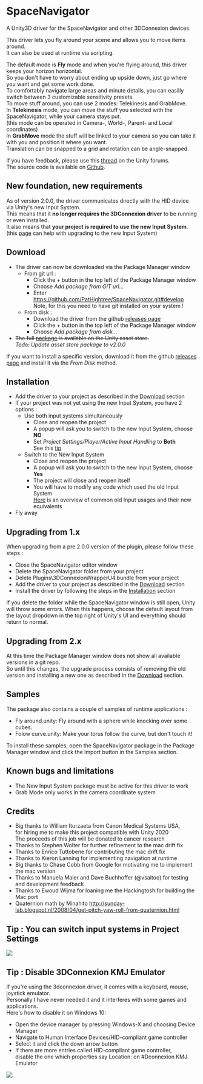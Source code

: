 # SpaceNavigator
A Unity3D driver for the SpaceNavigator and other 3DConnexion devices.

This driver lets you fly around your scene and allows you to move items around.  
It can also be used at runtime via scripting.  

The default mode is **Fly** mode and when you're flying around, this driver keeps your horizon horizontal.  
So you don't have to worry about ending up upside down, just go where you want and get some work done.  
To comfortably navigate large areas and minute details, you can easilly switch between 3 customizable sensitivity presets.  
To move stuff around, you can use 2 modes: Telekinesis and GrabMove.  
In **Telekinesis** mode, you can move the stuff you selected with the SpaceNavigator, while your camera stays put.  
(this mode can be operated in Camera-, World-, Parent- and Local coordinates)  
In **GrabMove** mode the stuff will be linked to your camera so you can take it with you and position it where you want.  
Translation can be snapped to a grid and rotation can be angle-snapped.  

If you have feedback, please use this [thread](http://forum.unity3d.com/threads/182382-SpaceNavigator-driver-OpenSource) on the Unity forums.  
The source code is available on [Github](https://github.com/PatHightree/SpaceNavigator).

## New foundation, new requirements
As of version 2.0.0, the driver communicates directly with the HID device via Unity's new Input System.  
This means that it **no longer requires the 3DConnexion driver** to be running or even installed.  
It also means that **your project is required to use the new Input System**.   
(this [page](https://urldefense.com/v3/__https:/docs.unity3d.com/Packages/com.unity.inputsystem@0.9/manual/Migration.html__;!!GU6NIjSruHWo!7tagSWeKRRxjHN1RgbB_F8cYxHoYJeTw88XR8yHzKleapIVQk9B6VdPvBKkkPSpI6Xc-VPY4$) can help with upgrading to the new Input System)

## <a name="download"></a>Download
- The driver can now be downloaded via the Package Manager window
  - From git url :
    - Click the + button in the top left of the Package Manager window
    - Choose *Add package from GIT url...*
    - Enter https://github.com/PatHightree/SpaceNavigator.git#develop  
      Note, for this you need to have git installed on your system !
  - From disk :
    - Download the driver from the github [releases page](https://github.com/PatHightree/SpaceNavigator/releases)
    - Click the + button in the top left of the Package Manager window
    - Choose *Add package from disk...*
- ~~The full [package](http://u3d.as/51X) is available on the Unity asset store.~~  
  *Todo: Update asset store package to v2.0.0*  
  
If you want to install a specific version, download it from the github [releases page](https://github.com/PatHightree/SpaceNavigator/releases) and install it via the *From Disk* method.

## <a name="installation"></a>Installation
- Add the driver to your project as described in the [Download](#download) section
- If your project was not yet using the new Input System, you have 2 options :
  - Use both input systems simultaneously 
    - Close and reopen the project
    - A popup will ask you to switch to the new Input System, choose **NO**
    - Set *Project Settings/Player/Active Input Handling* to **Both**  
    See this [tip](#tip_project_settings)
  - Switch to the New Input System
    - Close and reopen the project
    - A popup will ask you to switch to the new Input System, choose **Yes**
    - The project will close and reopen itself
    - You will have to modify any code which used the old Input System  
      [Here](https://urldefense.com/v3/__https:/docs.unity3d.com/Packages/com.unity.inputsystem@0.9/manual/Migration.html__;!!GU6NIjSruHWo!7tagSWeKRRxjHN1RgbB_F8cYxHoYJeTw88XR8yHzKleapIVQk9B6VdPvBKkkPSpI6Xc-VPY4$) is an overview of common old Input usages and their new equivalents 
- Fly away

## Upgrading from 1.x
When upgrading from a pre 2.0.0 version of the plugin, please follow these steps :
- Close the SpaceNavigator editor window
- Delete the SpaceNavigator folder from your project
- Delete Plugins\3DConnexionWrapperU4.bundle from your project
- Add the driver to your project as described in the [Download](#download) section
- Install the driver by following the steps in the [Installation](#installation) section

If you delete the folder while the SpaceNavigator window is still open, Unity will throw some errors.
When this happens, choose the default layout from the layout dropdown in the top right of Unity's UI and everything should return to normal.

## Upgrading from 2.x
At this time the Package Manager window does not show all available versions in a git repo.  
So until this changes, the upgrade process consists of removing the old version and installing a new one as described in the [Download](#download) section.

## Samples
The package also contains a couple of samples of runtime applications :
- Fly around.unity: Fly around with a sphere while knocking over some cubes.
- Folow curve.unity: Make your torus follow the curve, but don't touch it!  

To install these samples, open the SpaceNavigator package in the Package Manager window and click the Import button in the Samples section.

## Known bugs and limitations
- The New Input System package must be active for this driver to work
- Grab Mode only works in the camera coordinate system

## Credits
- Big thanks to William Iturzaeta from Canon Medical Systems USA,  
  for hiring me to make this project compatible with Unity 2020  
  The proceeds of this job will be donated to cancer research
- Thanks to Stephen Wolter for further refinement to the mac drift fix 
- Thanks to Enrico Tuttobene for contributing the mac drift fix
- Thanks to Kieron Lanning for implementing navigation at runtime
- Big thanks to Chase Cobb from Google for motivating me to implement the mac version
- Thanks to Manuela Maier and Dave Buchhoffer (@vsaitoo) for testing and development feedback
- Thanks to Ewoud Wijma for loaning me the Hackingtosh for building the Mac port
- Quaternion math by Minahito
  http://sunday-lab.blogspot.nl/2008/04/get-pitch-yaw-roll-from-quaternion.html

## <a name="tip_project_settings"></a>Tip : You can switch input systems in Project Settings
![](Documentation~/ProjectSettings_ActiveInputHandling.png)

## Tip : Disable 3DConnexion KMJ Emulator
If you're using the 3dconnexion driver, it comes with a keyboard, mouse, joystick emulator.  
Personally I have never needed it and it interferes with some games and applications.  
Here's how to disable it on Windows 10:
- Open the device manager by pressing Windows-X and choosing Device Manager
- Navigate to Human Interface Devices/HID-compliant game controller
- Select it and click the down arrow button
- If there are more entries called HID-compliant game controller,  
  disable the one which properties say Location: on #Dconnexion KMJ Emulator

![](Documentation~/Disable_KMJ_emulator.png)